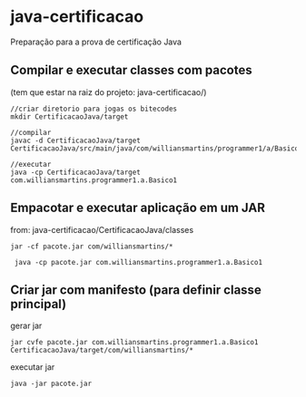 # java-certificacao
Preparação para a prova de certificação Java

## Compilar e executar classes com pacotes
(tem que estar na raiz do projeto: java-certificacao/)

```
//criar diretorio para jogas os bitecodes
mkdir CertificacaoJava/target
```
```
//compilar
javac -d CertificacaoJava/target CertificacaoJava/src/main/java/com/williansmartins/programmer1/a/Basico1.java
```
```
//executar
java -cp CertificacaoJava/target com.williansmartins.programmer1.a.Basico1
```

## Empacotar e executar aplicação em um JAR
from: java-certificacao/CertificacaoJava/classes
```
jar -cf pacote.jar com/williansmartins/*
```

```
 java -cp pacote.jar com.williansmartins.programmer1.a.Basico1
```

## Criar jar com manifesto (para definir classe principal)
gerar jar
```
jar cvfe pacote.jar com.williansmartins.programmer1.a.Basico1 CertificacaoJava/target/com/williansmartins/*
```

executar jar
```
java -jar pacote.jar
```
